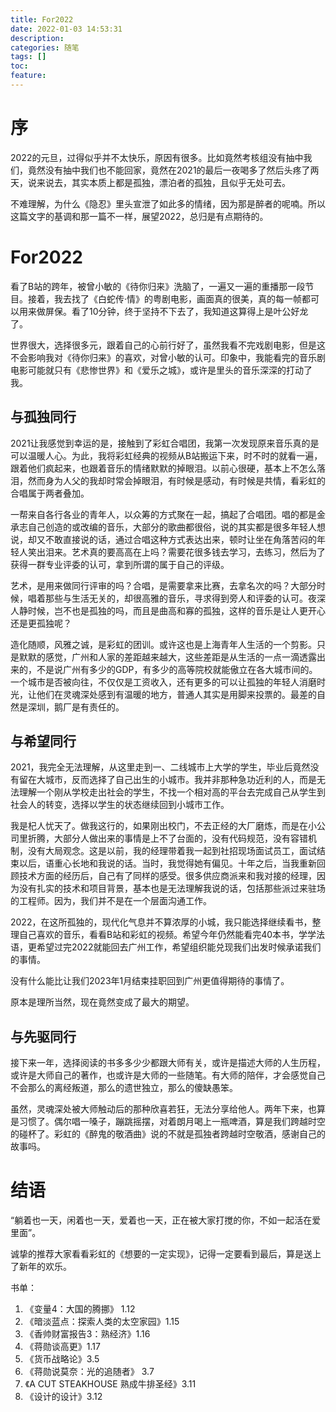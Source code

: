 ```yaml
---
title: For2022 
date: 2022-01-03 14:53:31 
description:
categories: 随笔 
tags: []
toc:
feature:
---
```


# 序

2022的元旦，过得似乎并不太快乐，原因有很多。比如竟然考核组没有抽中我们，竟然没有抽中我们也不能回家，竟然在2021的最后一夜喝多了然后头疼了两天，说来说去，其实本质上都是孤独，漂泊者的孤独，且似乎无处可去。

不难理解，为什么《隐忍》里头宣泄了如此多的情绪，因为那是醉者的呢喃。所以这篇文字的基调和那一篇不一样，展望2022，总归是有点期待的。

<!-- more -->

# For2022

看了B站的跨年，被曾小敏的《待你归来》洗脑了，一遍又一遍的重播那一段节目。接着，我去找了《白蛇传·情》的粤剧电影，画面真的很美，真的每一帧都可以用来做屏保。看了10分钟，终于坚持不下去了，我知道这算得上是叶公好龙了。

世界很大，选择很多元，跟着自己的心前行好了，虽然我看不完戏剧电影，但是这不会影响我对《待你归来》的喜欢，对曾小敏的认可。印象中，我能看完的音乐剧电影可能就只有《悲惨世界》和《爱乐之城》，或许是里头的音乐深深的打动了我。

## 与孤独同行

2021让我感觉到幸运的是，接触到了彩虹合唱团，我第一次发现原来音乐真的是可以温暖人心。为此，我将彩虹经典的视频从B站搬运下来，时不时的就看一遍，跟着他们疯起来，也跟着音乐的情绪默默的掉眼泪。以前心很硬，基本上不怎么落泪，然而身为人父的我却时常会掉眼泪，有时候是感动，有时候是共情，看彩虹的合唱属于两者叠加。

一帮来自各行各业的青年人，以众筹的方式聚在一起，搞起了合唱团。唱的都是金承志自己创造的或改编的音乐，大部分的歌曲都很俗，说的其实都是很多年轻人想说，却又不敢直接说的话，通过合唱这种方式表达出来，顿时让坐在角落苦闷的年轻人笑出泪来。艺术真的要高高在上吗？需要花很多钱去学习，去练习，然后为了获得一群专业评委的认可，拿到所谓的属于自己的评级。

艺术，是用来做同行评审的吗？合唱，是需要拿来比赛，去拿名次的吗？大部分时候，唱着那些与生活无关的，却很高雅的音乐，寻求得到旁人和评委的认可。夜深人静时候，岂不也是孤独的吗，而且是曲高和寡的孤独，这样的音乐是让人更开心还是更孤独呢？

造化随顺，风雅之诚，是彩虹的团训。或许这也是上海青年人生活的一个剪影。只是默默的感觉，广州和人家的差距越来越大，这些差距是从生活的一点一滴透露出来的，不是说广州有多少的GDP，有多少的高等院校就能傲立在各大城市间的。一个城市是否被向往，不仅仅是工资收入，还有更多的可以让孤独的年轻人消磨时光，让他们在灵魂深处感到有温暖的地方，普通人其实是用脚来投票的。最差的自然是深圳，鹅厂是有责任的。

## 与希望同行

2021，我完全无法理解，从这里走到一、二线城市上大学的学生，毕业后竟然没有留在大城市，反而选择了自己出生的小城市。我并非那种急功近利的人，而是无法理解一个刚从学校走出社会的学生，不找一个相对高的平台去完成自己从学生到社会人的转变，选择以学生的状态继续回到小城市工作。

我是杞人忧天了。做我这行的，如果刚出校门，不去正经的大厂磨炼，而是在小公司里折腾，大部分人做出来的事情是上不了台面的，没有代码规范，没有容错机制，没有大局观念。这是以前，我的经理带着我一起到社招现场面试员工，面试结束以后，语重心长地和我说的话。当时，我觉得她有偏见。十年之后，当我重新回顾技术方面的经历后，自己有了同样的感受。很多供应商派来和我对接的经理，因为没有扎实的技术和项目背景，基本也是无法理解我说的话，包括那些派过来驻场的工程师。因为，我们并不是在一个层面沟通工作。

2022，在这所孤独的，现代化气息并不算浓厚的小城，我只能选择继续看书，整理自己喜欢的音乐，看看B站和彩虹的视频。希望今年仍然能看完40本书，学学法语，更希望过完2022就能回去广州工作，希望组织能兑现我们出发时候承诺我们的事情。

没有什么能比让我们2023年1月结束挂职回到广州更值得期待的事情了。

原本是理所当然，现在竟然变成了最大的期望。

## 与先驱同行

接下来一年，选择阅读的书多多少少都跟大师有关，或许是描述大师的人生历程，或许是大师自己的著作，也或许是大师的一些随笔。有大师的陪伴，才会感觉自己不会那么的离经叛道，那么的遗世独立，那么的傻缺愚笨。

虽然，灵魂深处被大师触动后的那种欣喜若狂，无法分享给他人。两年下来，也算是习惯了。偶尔唱一嗓子，蹦跳摇摆，对着朗月喝上一瓶啤酒，算是我们跨越时空的碰杯了。彩虹的《醉鬼的敬酒曲》说的不就是孤独者跨越时空敬酒，感谢自己的故事吗。

# 结语

“躺着也一天，闲着也一天，爱着也一天，正在被大家打搅的你，不如一起活在爱里面”。

诚挚的推荐大家看看彩虹的《想要的一定实现》，记得一定要看到最后，算是送上了新年的欢乐。

书单：

1. 《变量4：大国的腾挪》 1.12
2. 《暗淡蓝点：探索人类的太空家园》1.15
3. 《香帅财富报告3：熟经济》1.16
4. 《蒋勋谈高更》1.17
5. 《货币战略论》3.5
6. 《蒋勋说莫奈：光的追随者》 3.7
7. 《A CUT STEAKHOUSE 熟成牛排圣经》3.11
8. 《设计的设计》3.12